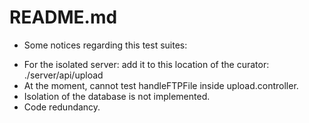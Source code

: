 # README.md
+ Some notices regarding this test suites:
 - For the isolated server: add it to this location of the curator: ./server/api/upload
 - At the moment, cannot test handleFTPFile inside upload.controller.
 - Isolation of the database is not implemented.
 - Code redundancy.